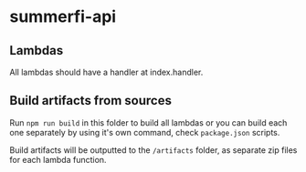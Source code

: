 # summerfi-api

## Lambdas

All lambdas should have a handler at index.handler.

## Build artifacts from sources

Run `npm run build` in this folder to build all lambdas or you can build each one separately by using it's own command, check `package.json` scripts.

Build artifacts will be outputted to the `/artifacts` folder, as separate zip files for each lambda function.
